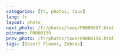 ```yaml
---
categories: [fr, photos, tous]
lang: fr
layout: photo
next_photo: /fr/photos/tous/P0000097.html
picname: P0000159
prev_photo: /fr/photos/tous/P0000158.html
tags: [Desert Flower, Zebras]
---
```

